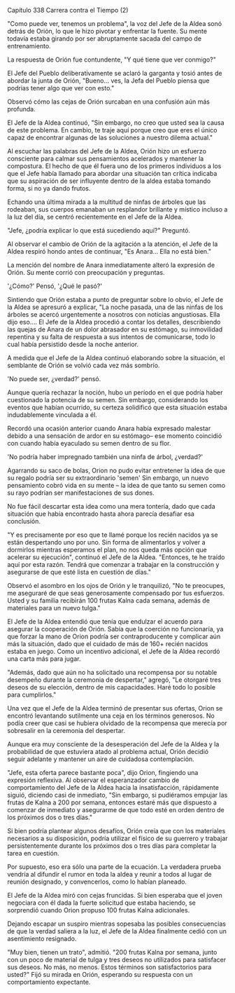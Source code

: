 
Capítulo 338 Carrera contra el Tiempo (2)

"Como puede ver, tenemos un problema", la voz del Jefe de la Aldea sonó detrás de Orión, lo que le hizo pivotar y enfrentar la fuente. Su mente todavía estaba girando por ser abruptamente sacada del campo de entrenamiento.

La respuesta de Orión fue contundente, "Y qué tiene que ver conmigo?"

El Jefe del Pueblo deliberativamente se aclaró la garganta y tosió antes de abordar la junta de Orión, "Bueno... ves, la Jefa del Pueblo piensa que podrias tener algo que ver con esto."

Observó cómo las cejas de Orión surcaban en una confusión aún más profunda.

El Jefe de la Aldea continuó, "Sin embargo, no creo que usted sea la causa de este problema. En cambio, te traje aquí porque creo que eres el único capaz de encontrar algunas de las soluciones a nuestro dilema actual."

Al escuchar las palabras del Jefe de la Aldea, Orión hizo un esfuerzo consciente para calmar sus pensamientos acelerados y mantener la compostura. El hecho de que él fuera uno de los primeros individuos a los que el Jefe había llamado para abordar una situación tan crítica indicaba que su aspiración de ser influyente dentro de la aldea estaba tomando forma, si no ya dando frutos.

Echando una última mirada a la multitud de ninfas de árboles que las rodeaban, sus cuerpos emanaban un resplandor brillante y místico incluso a la luz del día, se centró recientemente en el Jefe de la Aldea.

"Jefe, ¿podría explicar lo que está sucediendo aquí?" Preguntó.

Al observar el cambio de Orión de la agitación a la atención, el Jefe de la Aldea respiró hondo antes de continuar, "Es Anara... Ella no está bien."

La mención del nombre de Anara inmediatamente alteró la expresión de Orión. Su mente corrió con preocupación y preguntas.

'¿Cómo?' Pensó, '¿Qué le pasó?'

Sintiendo que Orión estaba a punto de preguntar sobre lo obvio, el Jefe de la Aldea se apresuró a explicar, "La noche pasada, una de las ninfas de los árboles se acercó urgentemente a nosotros con noticias angustiosas. Ella dijo eso.... El Jefe de la Aldea procedió a contar los detalles, describiendo las quejas de Anara de un dolor abrasador en su estómago, su inmovilidad repentina y su falta de respuesta a sus intentos de comunicarse, todo lo cual había persistido desde la noche anterior.

A medida que el Jefe de la Aldea continuó elaborando sobre la situación, el semblante de Orión se volvió cada vez más sombrío.

'No puede ser, ¿verdad?' pensó.

Aunque quería rechazar la noción, hubo un período en el que podría haber cuestionado la potencia de su semen. Sin embargo, considerando los eventos que habían ocurrido, su certeza solidificó que esta situación estaba indudablemente vinculada a él.

Recordó una ocasión anterior cuando Anara había expresado malestar debido a una sensación de ardor en su estómago– ese momento coincidió con cuando había eyaculado su semen dentro de su flor.

'No podría haber impregnado también una ninfa de árbol, ¿verdad?'

Agarrando su saco de bolas, Orion no pudo evitar entretener la idea de que su regalo podría ser su extraordinario 'semen' Sin embargo, un nuevo pensamiento cobró vida en su mente – la idea de que tanto su semen como su rayo podrían ser manifestaciones de sus dones.

No fue fácil descartar esta idea como una mera tontería, dado que cada situación que había encontrado hasta ahora parecía desafiar esa conclusión.

"Y es precisamente por eso que te llamé porque los recién nacidos ya se están despertando uno por uno. Sin forma de alimentarlos y volver a dormirlos mientras esperamos el plan, no nos queda más opción que acelerar su ejecución", continuó el Jefe de la Aldea. "Entonces, te he traído aquí por esta razón. Tendrá que comenzar a trabajar en la construcción y asegurarse de que esté lista en cuestión de días."

Observó el asombro en los ojos de Orión y le tranquilizó, "No te preocupes, me aseguraré de que seas generosamente compensado por tus esfuerzos. Usted y su familia recibirán 100 frutas Kalna cada semana, además de materiales para un nuevo tulga."

El Jefe de la Aldea entendió que tenía que endulzar el acuerdo para asegurar la cooperación de Orión. Sabía que la coerción no funcionaría, ya que forzar la mano de Orion podría ser contraproducente y complicar aún más la situación, dado que el cuidado de más de 160+ recién nacidos estaba en juego. Como un incentivo adicional, el Jefe de la Aldea recordó una carta más para jugar.

"Además, dado que aún no ha solicitado una recompensa por su notable desempeño durante la ceremonia de despertar," agregó, "Le otorgaré tres deseos de su elección, dentro de mis capacidades. Haré todo lo posible para cumplirlos."

Una vez que el Jefe de la Aldea terminó de presentar sus ofertas, Orion se encontró levantando sutilmente una ceja en los términos generosos. No podía creer que casi se hubiera olvidado de la recompensa que merecía por sobresalir en la ceremonia del despertar.

Aunque era muy consciente de la desesperación del Jefe de la Aldea y la probabilidad de que estuviera atado al problema actual, Orión decidió seguir adelante y mantener un aire de cuidadosa contemplación.

"Jefe, esta oferta parece bastante poca", dijo Orion, fingiendo una expresión reflexiva. Al observar el esperanzador cambio de comportamiento del Jefe de la Aldea hacia la insatisfacción, rápidamente siguió, diciendo casi de inmediato, "Sin embargo, si pudiéramos empujar las frutas de Kalna a 200 por semana, entonces estaré más que dispuesto a comenzar de inmediato y asegurarme de que todo esté en orden dentro de los próximos dos o tres días."

Si bien podría plantear algunos desafíos, Orión creía que con los materiales necesarios a su disposición, podría utilizar el físico de su guerrero y trabajar persistentemente durante los próximos dos o tres días para completar la tarea en cuestión.

Por supuesto, eso era sólo una parte de la ecuación. La verdadera prueba vendría al difundir el rumor en toda la aldea y reunir a todos al lugar de reunión designado, y convencerlos, como lo habían planeado.

El Jefe de la Aldea miró con cejas fruncidas. Si bien esperaba que el joven negociara con él dada la fuerte solicitud que estaba haciendo, se sorprendió cuando Orion propuso 100 frutas Kalna adicionales.

Dejando escapar un suspiro mientras sopesaba las posibles consecuencias de que la verdad saliera a la luz, el Jefe de la Aldea finalmente cedió con un asentimiento resignado.

"Muy bien, tienen un trato", admitió. "200 frutas Kalna por semana, junto con un poco de material de tulga y tres deseos no utilizados para satisfacer sus deseos. No más, no menos. Estos términos son satisfactorios para usted?" Fijó su mirada en Orión, esperando su respuesta con un comportamiento expectante.
